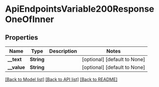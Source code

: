 # ApiEndpointsVariable200ResponseOneOfInner

## Properties
Name | Type | Description | Notes
------------ | ------------- | ------------- | -------------
**__text** | **String** |  | [optional] [default to None]
**__value** | **String** |  | [optional] [default to None]

[[Back to Model list]](../README.md#documentation-for-models) [[Back to API list]](../README.md#documentation-for-api-endpoints) [[Back to README]](../README.md)


